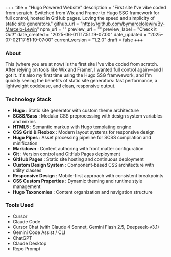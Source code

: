 +++
title = "Hugo Powered Website"
description = "First site I've vibe coded from scratch. Switched from Wix and Framer to Hugo SSG framework for full control, hosted in GitHub pages.  Loving the speed and simplicity of static site generators."
github_url = "https://github.com/bymarcelolewin/By-Marcelo-Lewin"
npm_url = ""
preview_url = ""
preview_label = "Check it Out!"
date_created = "2025-06-01T17:51:19-07:00"
date_updated = "2025-07-02T17:51:19-07:00"
current_version = "1.2.0"
draft = false
+++

### About
This (where you are at now) is the first site I've vibe coded from scratch. After relying on tools like Wix and Framer, I wanted full control again—and I got it. It's also my first time using the Hugo SSG framwework, and I'm quickly seeing the benefits of static site generators: fast performance, a lightweight codebase, and clean, responsive output.

### Technology Stack
- **Hugo** : Static site generator with custom theme architecture
- **SCSS/Sass** : Modular CSS preprocessing with design system variables and mixins
- **HTML5** : Semantic markup with Hugo templating engine
- **CSS Grid & Flexbox** : Modern layout systems for responsive design
- **Hugo Pipes** : Asset processing pipeline for SCSS compilation and minification
- **Markdown** : Content authoring with front matter configuration
- **Git** : Version control and GitHub Pages deployment
- **GitHub Pages** : Static site hosting and continuous deployment
- **Custom Design System** : Component-based CSS architecture with utility classes
- **Responsive Design** : Mobile-first approach with consistent breakpoints
- **CSS Custom Properties** : Dynamic theming and runtime style management
- **Hugo Taxonomies** : Content organization and navigation structure

### Tools Used
- Cursor
- Claude Code
- Cursor Chat (with Claude 4 Sonnet, Gemini Flash 2.5, Deepseek-v3.1)
- Gemini Code Assist / CLI
- ChatGPT
- Claude Desktop
- Repo Prompt